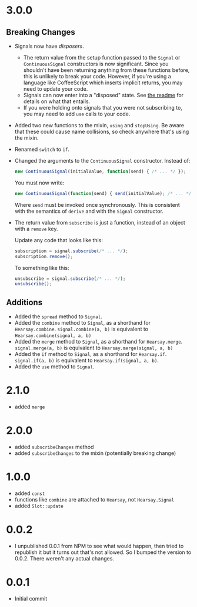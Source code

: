 # 3.0.0

## Breaking Changes

- Signals now have *disposers*.
    - The return value from the setup function passed to the `Signal` or `ContinuousSignal` constructors is now significant. Since you shouldn't have been returning anything from these functions before, this is unlikely to break your code. However, if you're using a language like CoffeeScript which inserts implicit returns, you may need to update your code.
    - Signals can now enter into a "disposed" state. See [the readme](./README.md) for details on what that entails.
    - If you were holding onto signals that you were not subscribing to, you may need to add `use` calls to your code.
- Added two new functions to the mixin, `using` and `stopUsing`. Be aware that these could cause name collisions, so check anywhere that's using the mixin.
- Renamed `switch` to `if`.
- Changed the arguments to the `ContinuousSignal` constructor. Instead of:

    ```javascript
    new ContinuousSignal(initialValue, function(send) { /* ... */ });
    ```

    You must now write:

    ```javascript
    new ContinuousSignal(function(send) { send(initialValue); /* ... */ });
    ```

    Where `send` must be invoked once synchronously. This is consistent with the semantics of `derive` and with the `Signal` constructor.
- The return value from `subscribe` is just a function, instead of an object with a `remove` key.

    Update any code that looks like this:

    ```javascript
    subscription = signal.subscribe(/* ... */);
    subscription.remove();
    ```

    To something like this:

    ```javascript
    unsubscribe = signal.subscribe(/* ... */);
    unsubscribe();
    ```

## Additions

- Added the `spread` method to `Signal`.
- Added the `combine` method to `Signal`, as a shorthand for `Hearsay.combine`. `signal.combine(a, b)` is equivalent to `Hearsay.combine(signal, a, b)`
- Added the `merge` method to `Signal`, as a shorthand for `Hearsay.merge`. `signal.merge(a, b)` is equivalent to `Hearsay.merge(signal, a, b)`
- Added the `if` method to `Signal`, as a shorthand for `Hearsay.if`. `signal.if(a, b)` is equivalent to `Hearsay.if(signal, a, b)`.
- Added the `use` method to `Signal`.

# 2.1.0

- added `merge`

# 2.0.0

- added `subscribeChanges` method
- added `subscribeChanges` to the mixin (potentially breaking change)

# 1.0.0

- added `const`
- functions like `combine` are attached to `Hearsay`, not `Hearsay.Signal`
- added `Slot::update`

# 0.0.2

- I unpublished 0.0.1 from NPM to see what would happen, then tried to republish it but it turns out that's not allowed. So I bumped the version to 0.0.2. There weren't any actual changes.

# 0.0.1

- Initial commit
